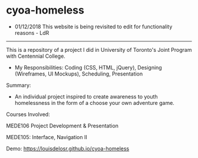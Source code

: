 # cyoa-homeless

- 01/12/2018 This website is being revisited to edit for functionality reasons - LdR

________________________________

This is a repository of a project I did in University of Toronto's Joint Program with Centennial College.

- My Responsibilities: Coding (CSS, HTML, jQuery), Designing (Wireframes, UI Mockups), Scheduling, Presentation

Summary:
- An individual project inspired to create awareness to youth homelessness in the form of a choose your own adventure game.

Courses Involved: 

MEDE106 Project Development & Presentation

MEDE105: Interface, Navigation II

Demo: https://louisdelosr.github.io/cyoa-homeless
